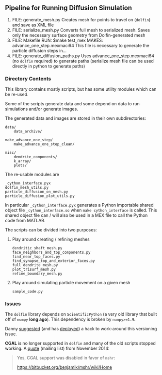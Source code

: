 ## Pipeline for Running Diffusion Simulation

1. FILE: generate_mesh.py
    Creates mesh for points to travel on (`dolfin`) and save as XML file
1. FILE: serialize_mesh.py
    Converts full mesh to serialized mesh.
    Saves only the necessary surface geometry from Dolfin-generated mesh
1. FILE: Makefile
    RUN: $make test_mex
    MAKES: advance_one_step.mexmaci64
   This file is necessary to generate the particle diffusion steps in...
1. FILE: generate_diffusion_paths.py
    Uses advance_one_step.mexmaci64 (no `dolfin` required) to generate paths
    (serialize mesh file can be used directly in python to generate paths)


### Directory Contents

This library contains mostly scripts, but has some utility modules
which can be re-used.

Some of the scripts generate data and some depend on data to run simulations
and/or generate images.

The generated data and images are stored in their own subdirectories:

```
data/
    data_archive/

make_advance_one_step/
    make_advance_one_step_clean/

misc/
    dendrite_components/
    k_array/
    plots/
```

The re-usable modules are

```
_cython_interface.pyx
dolfin_mesh_utils.py
particle_diffusion_on_mesh.py
particle_diffusion_plot_utils.py
```

In particular `_cython_interface.pyx` generates a Python importable shared
object file `_cython_interface.so` when `make cython_interface` is called.
This shared object file can / will also be used in a MEX file to call
the Python code from MATLAB.

The scripts can be divided into two purposes:

1.  Play around creating / refining meshes

    ```
    dendritic_shaft_mesh.py
    face_neighbors_and_top_components.py
    find_near_top_faces.py
    find_synapse_top_and_exterior_faces.py
    full_dendrite_mesh.py
    plot_trisurf_mesh.py
    refine_boundary_mesh.py
    ```

1.  Play around simulating particle movement on a given mesh

    ```
    sample_code.py
    ```

### Issues

The `dolfin` library depends on `ScientificPython` (a very old library that
built off of `numpy` **long ago**). This dependency is broken by
`numpy>=1.9`.

Danny [suggested][1] (and has [deployed][2]) a hack to work-around this
versioning issue.

**CGAL** is no longer supported in `dolfin` and many of the old scripts
stopped working. A [quote][3] (mailing list) from November 2014:

> Yes, CGAL support was disabled in favor of `mshr`:
>
> https://bitbucket.org/benjamik/mshr/wiki/Home

[1]: https://bitbucket.org/khinsen/scientificpython/issue/13/
[2]: https://gist.github.com/dhermes/38d8ff05267e861a4b01
[3]: http://fenicsproject.org/pipermail/fenics-support/2014-November/000961.html
